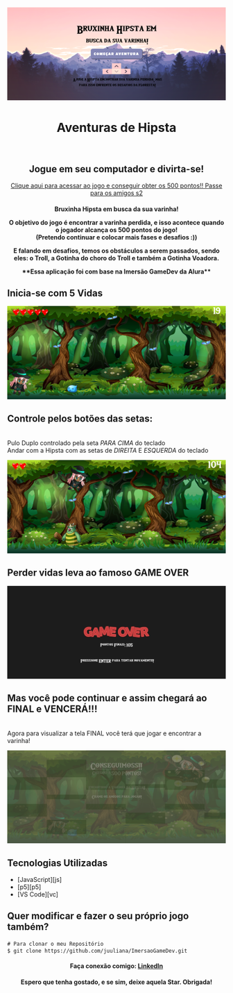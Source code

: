 
<h1 align="center">
    <img alt="Logo" src="https://github.com/juuliana/ImersaoGameDev/blob/master/telas/telaInicial.png" />
    <h1 align="center">Aventuras de Hipsta</h1>
    <br>
</h1>


<p align="center">
  <h2 align="center"> Jogue em seu computador e divirta-se!</h2>
  <a href="https://editor.p5js.org/juuliana/full/aMT8gFp9F">
    <p align="center">Clique aqui para acessar ao jogo e conseguir obter os 500 pontos!! Passe para os amigos s2</p>
	</a>
</p>

<h4 align="center">
  <p align="center">Bruxinha Hipsta em busca da sua varinha!</p>
  <p align="center">O objetivo do jogo é encontrar a varinha perdida, e isso acontece quando o jogador alcança os 500 pontos do jogo!
  <br>(Pretendo continuar e colocar mais fases e desafios :))
  </p>
  <p align="center">E falando em desafios, temos os obstáculos a serem passados, sendo eles: o Troll, a Gotinha do choro do Troll e também a Gotinha Voadora.</p>
    
  <p align="center">**Essa aplicação foi com base na Imersão GameDev da Alura**</p>
</h4>

## Inicia-se com 5 Vidas 
<p align="center">
  <img alt="Inicio" src="https://github.com/juuliana/ImersaoGameDev/blob/master/telas/inicio.png">
</p>

## Controle pelos botões das setas:
<br>Pulo Duplo controlado pela seta *PARA CIMA* do teclado
<br>Andar com a Hipsta com as setas de *DIREITA* E *ESQUERDA* do teclado

<img alt="Design" src="https://github.com/juuliana/ImersaoGameDev/blob/master/telas/pulando.png">

## Perder vidas leva ao famoso GAME OVER 
<p align="center">
  <img alt="GameOver" src="https://github.com/juuliana/ImersaoGameDev/blob/master/telas/gameOver.png">
</p>

## Mas você pode continuar e assim chegará ao FINAL e VENCERÁ!!!
<br>Agora para visualizar a tela FINAL você terá que jogar e encontrar a varinha!

<p align="center">
  <img alt="Fim" src="https://github.com/juuliana/ImersaoGameDev/blob/master/telas/telaFinal.png">
</p>


## Tecnologias Utilizadas
- [JavaScript][js]
- [p5][p5]
- [VS Code][vc]


## Quer modificar e fazer o seu próprio jogo também?

```
# Para clonar o meu Repositório
$ git clone https://github.com/juuliana/ImersaoGameDev.git
```

<h4 align="center">
    Faça conexão comigo: <a href="https://www.linkedin.com/in/juliana-dos-santos-ribeiro-b721b6197/" target="_blank">LinkedIn</a>
</h4>

<h4 align="center">
  <h4 align="center">Espero que tenha gostado, e se sim, deixe aquela Star. Obrigada!</h4>
</h4>
